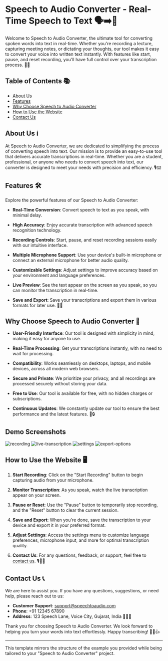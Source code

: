 # Speech to Audio Converter - Real-Time Speech to Text 🗣️➡️💬

Welcome to Speech to Audio Converter, the ultimate tool for converting spoken words into text in real-time. Whether you're recording a lecture, capturing meeting notes, or dictating your thoughts, our tool makes it easy to convert your voice into written text instantly. With features like start, pause, and reset recording, you'll have full control over your transcription process. 🎤📝

## Table of Contents 📚

- [About Us](#about-us)
- [Features](#features)
- [Why Choose Speech to Audio Converter](#why-choose-speech-to-audio-converter)
- [How to Use the Website](#how-to-use-the-website)
- [Contact Us](#contact-us)

## About Us ℹ️

At Speech to Audio Converter, we are dedicated to simplifying the process of converting speech into text. Our mission is to provide an easy-to-use tool that delivers accurate transcriptions in real-time. Whether you are a student, professional, or anyone who needs to convert speech into text, our converter is designed to meet your needs with precision and efficiency. 🎙️⌨️

## Features 🛠️

Explore the powerful features of our Speech to Audio Converter:

- **Real-Time Conversion**: Convert speech to text as you speak, with minimal delay.

- **High Accuracy**: Enjoy accurate transcription with advanced speech recognition technology.

- **Recording Controls**: Start, pause, and reset recording sessions easily with our intuitive interface.

- **Multiple Microphone Support**: Use your device's built-in microphone or connect an external microphone for better audio quality.

- **Customizable Settings**: Adjust settings to improve accuracy based on your environment and language preferences.

- **Live Preview**: See the text appear on the screen as you speak, so you can monitor the transcription in real-time.

- **Save and Export**: Save your transcriptions and export them in various formats for later use. 📄💾

## Why Choose Speech to Audio Converter 🌟

- **User-Friendly Interface**: Our tool is designed with simplicity in mind, making it easy for anyone to use.

- **Real-Time Processing**: Get your transcriptions instantly, with no need to wait for processing.

- **Compatibility**: Works seamlessly on desktops, laptops, and mobile devices, across all modern web browsers.

- **Secure and Private**: We prioritize your privacy, and all recordings are processed securely without storing your data.

- **Free to Use**: Our tool is available for free, with no hidden charges or subscriptions.

- **Continuous Updates**: We constantly update our tool to ensure the best performance and the latest features. 🚀🔒

## Demo Screenshots

![recording](https://example.com/screenshot1)
![live-transcription](https://example.com/screenshot2)
![settings](https://example.com/screenshot3)
![export-options](https://example.com/screenshot4)

## How to Use the Website 🖥️

1. **Start Recording**: Click on the "Start Recording" button to begin capturing audio from your microphone.

2. **Monitor Transcription**: As you speak, watch the live transcription appear on your screen.

3. **Pause or Reset**: Use the "Pause" button to temporarily stop recording, and the "Reset" button to clear the current session.

4. **Save and Export**: When you're done, save the transcription to your device and export it in your preferred format.

5. **Adjust Settings**: Access the settings menu to customize language preferences, microphone input, and more for optimal transcription quality.

6. **Contact Us**: For any questions, feedback, or support, feel free to [contact us](#contact-us). 🎙️💬📝

## Contact Us 📞

We are here to assist you. If you have any questions, suggestions, or need help, please reach out to us:

- **Customer Support**: [support@speechtoaudio.com](mailto:support@speechtoaudio.com)
- **Phone**: +91 12345 67890
- **Address**: 123 Speech Lane, Voice City, Gujarat, India 📍📞🏢

Thank you for choosing Speech to Audio Converter. We look forward to helping you turn your words into text effortlessly. Happy transcribing! 🎤📝👍

--- 

This template mirrors the structure of the example you provided while being tailored to your "Speech to Audio Converter" project.
